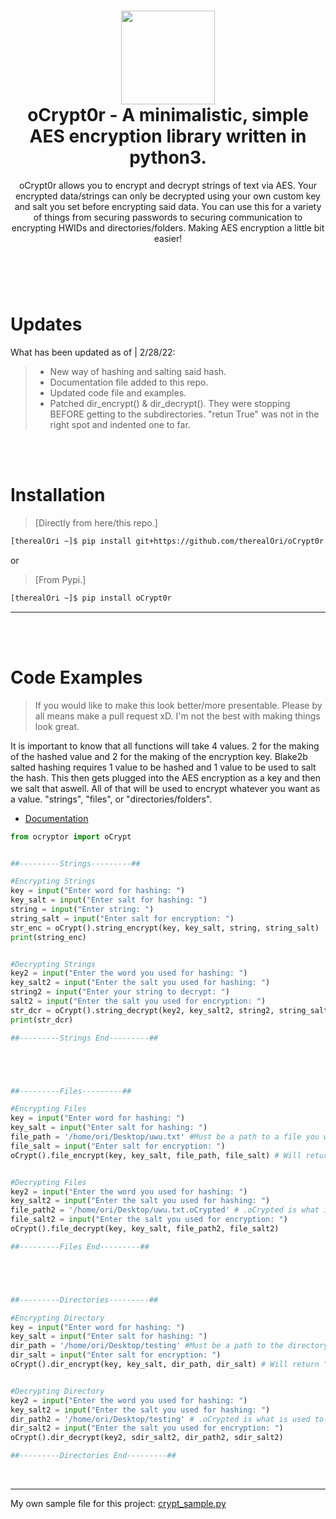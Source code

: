 <h1 align="center">
	<img src="https://cdn.discordapp.com/attachments/946797907846258799/946798556629585950/unknown.png" width="150px"><br>
    oCrypt0r - A minimalistic, simple AES encryption library written in python3.
</h1>
<p align="center">
    oCrypt0r allows you to encrypt and decrypt strings of text via AES. Your encrypted data/strings can only be decrypted using your own custom key and salt you set before encrypting said data. You can use this for a variety of things from securing passwords to securing communication to encrypting HWIDs and directories/folders. Making AES encryption a little bit easier!
</p>

<h1></h1>

<br />
<br />

# Updates
What has been updated as of | 2/28/22:

> - New way of hashing and salting said hash.
> - Documentation file added to this repo.
> - Updated code file and examples.
> - Patched dir_encrypt() & dir_decrypt(). They were stopping BEFORE getting to the subdirectories. "retun True" was not in the right spot and indented one to far.

<br />
<br />

# Installation
 > [Directly from here/this repo.]
```bash
[therealOri ~]$ pip install git+https://github.com/therealOri/oCrypt0r
```

or

> [From Pypi.]
```bash
[therealOri ~]$ pip install oCrypt0r
```
__ __

<br />
<br />

# Code Examples
> If you would like to make this look better/more presentable. Please by all means make a pull request xD. I'm not the best with making things look great.

It is important to know that all functions will take 4 values. 2 for the making of the hashed value and 2 for the making of the encryption key.
Blake2b salted hashing requires 1 value to be hashed and 1 value to be used to salt the hash. This then gets plugged into the AES encryption as a key and then we salt that aswell. All of that will be used to encrypt whatever you want as a value. "strings", "files", or "directories/folders".

- [Documentation](https://github.com/therealOri/oCrypt0r/blob/main/DOCUMENTATION.md)
```python
from ocryptor import oCrypt


##---------Strings---------##

#Encrypting Strings
key = input("Enter word for hashing: ")
key_salt = input("Enter salt for hashing: ")
string = input("Enter string: ")
string_salt = input("Enter salt for encryption: ")
str_enc = oCrypt().string_encrypt(key, key_salt, string, string_salt)
print(string_enc)


#Decrypting Strings
key2 = input("Enter the word you used for hashing: ")
key_salt2 = input("Enter the salt you used for hashing: ")
string2 = input("Enter your string to decrypt: ")
salt2 = input("Enter the salt you used for encryption: ")
str_dcr = oCrypt().string_decrypt(key2, key_salt2, string2, string_salt2) # Will return "False" if errors happen. "True" if successful.
print(str_dcr)

##---------Strings End---------##





##---------Files---------##

#Encrypting Files
key = input("Enter word for hashing: ")
key_salt = input("Enter salt for hashing: ")
file_path = '/home/ori/Desktop/uwu.txt' #Must be a path to a file you want to encrypt.
file_salt = input("Enter salt for encryption: ")
oCrypt().file_encrypt(key, key_salt, file_path, file_salt) # Will return "False" if errors happen. "True" if successful.


#Decrypting Files
key2 = input("Enter the word you used for hashing: ")
key_salt2 = input("Enter the salt you used for hashing: ")
file_path2 = '/home/ori/Desktop/uwu.txt.oCrypted' # .oCrypted is what is used to let you know that the file is encrypted.
file_salt2 = input("Enter the salt you used for encryption: ")
oCrypt().file_decrypt(key, key_salt, file_path2, file_salt2)

##---------Files End---------##





##---------Directories---------##

#Encrypting Directory
key = input("Enter word for hashing: ")
key_salt = input("Enter salt for hashing: ")
dir_path = '/home/ori/Desktop/testing' #Must be a path to the directory you want to encrypt.
dir_salt = input("Enter salt for encryption: ")
oCrypt().dir_encrypt(key, key_salt, dir_path, dir_salt) # Will return "False" if errors happen. "True" if successful.


#Decrypting Directory
key2 = input("Enter the word you used for hashing: ")
key_salt2 = input("Enter the salt you used for hashing: ")
dir_path2 = '/home/ori/Desktop/testing' # .oCrypted is what is used to let you know that the file is encrypted.
dir_salt2 = input("Enter the salt you used for encryption: ")
oCrypt().dir_decrypt(key2, sdir_salt2, dir_path2, sdir_salt2)

##---------Directories End---------##
```

<br />

__ __

My own sample file for this project: [crypt_sample.py](https://haste.powercord.dev/imemimejar.py) 
